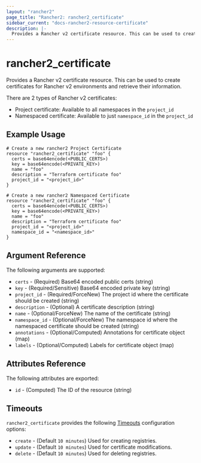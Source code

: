 ```yaml
---
layout: "rancher2"
page_title: "Rancher2: rancher2_certificate"
sidebar_current: "docs-rancher2-resource-certificate"
description: |-
  Provides a Rancher v2 certificate resource. This can be used to create certificates for Rancher v2 environments and retrieve their information.
---
```


# rancher2\_certificate

Provides a Rancher v2 certificate resource. This can be used to create certificates for Rancher v2 environments and retrieve their information.

There are 2 types of Rancher v2 certificates:
- Project certificate: Available to all namespaces in the `project_id`
- Namespaced certificate: Available to just `namespace_id` in the `project_id`

## Example Usage

```hcl
# Create a new rancher2 Project Certificate
resource "rancher2_certificate" "foo" {
  certs = base64encode(<PUBLIC_CERTS>)
  key = base64encode(<PRIVATE_KEY>)
  name = "foo"
  description = "Terraform certificate foo"
  project_id = "<project_id>"
}
```

```hcl
# Create a new rancher2 Namespaced Certificate
resource "rancher2_certificate" "foo" {
  certs = base64encode(<PUBLIC_CERTS>)
  key = base64encode(<PRIVATE_KEY>)
  name = "foo"
  description = "Terraform certificate foo"
  project_id = "<project_id>"
  namespace_id = "<namespace_id>"
}
```

## Argument Reference

The following arguments are supported:

* `certs` - (Required) Base64 encoded public certs (string)
* `key` - (Required/Sensitive) Base64 encoded private key (string)
* `project_id` - (Required/ForceNew) The project id where the certificate should be created  (string)
* `description` - (Optional) A certificate description (string)
* `name` - (Optional/ForceNew) The name of the certificate (string)
* `namespace_id` - (Optional/ForceNew) The namespace id where the namespaced certificate should be created (string)
* `annotations` - (Optional/Computed) Annotations for certificate object (map)
* `labels` - (Optional/Computed) Labels for certificate object (map)

## Attributes Reference

The following attributes are exported:

* `id` - (Computed) The ID of the resource (string)

## Timeouts

`rancher2_certificate` provides the following
[Timeouts](https://www.terraform.io/docs/configuration/resources.html#operation-timeouts) configuration options:

- `create` - (Default `10 minutes`) Used for creating registries.
- `update` - (Default `10 minutes`) Used for certificate modifications.
- `delete` - (Default `10 minutes`) Used for deleting registries.

